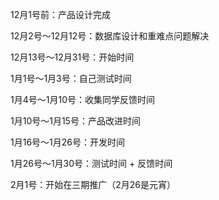 12月1号前：产品设计完成

12月2号～12月12号：数据库设计和重难点问题解决

12月13号～12月31号：开始时间

1月1号～1月3号：自己测试时间

1月4号～1月10号：收集同学反馈时间

1月10号～1月15号：产品改进时间

1月16号～1月26号：开发时间

1月26号～1月30号：测试时间 + 反馈时间

2月1号：开始在三期推广（2月26是元宵）